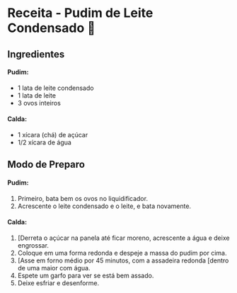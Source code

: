 # Receita - Pudim de Leite Condensado :custard:

## Ingredientes

 

#### **Pudim:**

- 1 lata de leite condensado
- 1 lata de leite
- 3 ovos inteiros

#### **Calda:**

- 1 xícara (chá) de açúcar
- 1/2 xícara de água



## Modo de Preparo

#### **Pudim:**

1. Primeiro, bata bem os ovos no liquidificador.
2. Acrescente o leite condensado e o leite, e bata novamente.

#### **Calda:**

1. [Derreta o açúcar na panela até ficar moreno, acrescente a água e deixe engrossar.
2. Coloque em uma forma redonda e despeje a massa do pudim por cima.
3. [Asse em forno médio por 45 minutos, com a assadeira redonda [dentro de uma maior com água.
4. Espete um garfo para ver se está bem assado.
5. Deixe esfriar e desenforme.